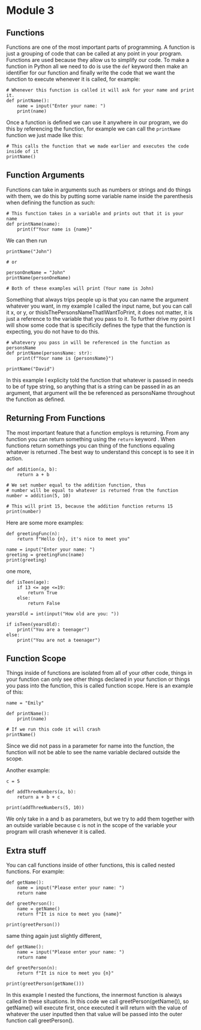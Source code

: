 # Module 3
## Functions
Functions are one of the most important parts of programming. A function is just a grouping of code that can be called at any point in your program. Functions are used because they allow us to simplify our code. To make a function in Python all we need to do is use the `def` keyword then make an identifier for our function and finally write the code that we want the function to execute whenever it is called, for example:

```
# Whenever this function is called it will ask for your name and print it.
def printName():
	name = input("Enter your name: ")
	print(name)
```

Once a function is defined we can use it anywhere in our program, we do this by referencing the function, for example we can call the `printName` function we just made like this:
```
# This calls the function that we made earlier and executes the code inside of it
printName()
```


## Function Arguments

Functions can take in arguments such as numbers or strings and do things with them, we do this by putting some variable name inside the parenthesis when defining the function as such:

```
# This function takes in a variable and prints out that it is your name
def printName(name):
	print(f"Your name is {name}"
```

We can then run 

```
printName("John")

# or

personOneName = "John"
printName(personOneName)

# Both of these examples will print (Your name is John)
```

Something that always trips people up is that you can name the argument whatever you want, in my example I called the input name, but you can call it x, or y, or thisIsThePersonsNameThatIWantToPrint, it does not matter, it is just a reference to the variable that you pass to it. To further drive my point I will show some code that is specificily defines the type that the function is expecting, you do not have to do this.

```
# whatevery you pass in will be referenced in the function as personsName
def printName(personsName: str):
	print(f"Your name is {personsName}")

printName("David")
```

In this example I explicity told the function that whatever is passed in needs to be of type string, so anything that is a string can be passed in as an argument, that argument will the be referenced as personsName throughout the function as defined. 


## Returning From Functions

The most important feature that a function employs is returning. From any function you can return something using the `return`  keyword . When functions return somethings you can thing of the functions equaling whatever is returned .The best way to understand this concept is to see it in action. 


```
def addition(a, b):
	return a + b

# We set number equal to the addition function, thus
# number will be equal to whatever is returned from the function
number = addition(5, 10)

# This will print 15, because the addition function returns 15
print(number)
```
Here are some more examples:

```
def greetingFunc(n):
	return f"Hello {n}, it's nice to meet you"

name = input("Enter your name: ")
greeting = greetingFunc(name)
print(greeting)
```
one more, 

```
def isTeen(age):
	if 13 <= age <=19:
		return True
	else:
		return False
			
yearsOld = int(input("How old are you: "))

if isTeen(yearsOld):
	print("You are a teenager")
else:
	print("You are not a teenager")

```

## Function Scope

Things inside of functions are isolated from all of your other code, things in your function can only see other things declared in your function or things you pass into the function, this is called function scope. Here is an example of this:
```
name = "Emily"

def printName():
	print(name)
	
# If we run this code it will crash
printName()
```
Since we did not pass in a parameter for name into the function, the function will not be able to see the name variable declared outside the scope.

Another example:
```
c = 5

def addThreeNumbers(a, b):
	return a + b + c

print(addThreeNumbers(5, 10))
```
We only take in a and b as parameters, but we try to add them together with an outside variable because c is not in the scope of the variable your program will crash whenever it is called.

## Extra stuff
You can call functions inside of other functions, this is called nested functions. For example:

```
def getName():
	name = input("Please enter your name: ")
	return name

def greetPerson():
	name = getName()
	return f"It is nice to meet you {name}"

print(greetPerson())
```

same thing again just slightly different,

```
def getName():
	name = input("Please enter your name: ")
	return name

def greetPerson(n):
	return f"It is nice to meet you {n}"

print(greetPerson(getName()))
```
In this example I nested the functions, the innermost function is always called in these situations. In this code we call greetPerson(getName()), so getName() will execute first, once executed it will return with the value of whatever the user inputted then that value will be passed into the outer function call greetPerson().

